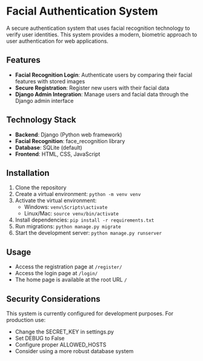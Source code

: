 # Facial Authentication System

A secure authentication system that uses facial recognition technology to verify user identities. This system provides a modern, biometric approach to user authentication for web applications.

## Features

- **Facial Recognition Login**: Authenticate users by comparing their facial features with stored images
- **Secure Registration**: Register new users with their facial data
- **Django Admin Integration**: Manage users and facial data through the Django admin interface

## Technology Stack

- **Backend**: Django (Python web framework)
- **Facial Recognition**: face_recognition library
- **Database**: SQLite (default)
- **Frontend**: HTML, CSS, JavaScript

## Installation

1. Clone the repository
2. Create a virtual environment: `python -m venv venv`
3. Activate the virtual environment:
   - Windows: `venv\Scripts\activate`
   - Linux/Mac: `source venv/bin/activate`
4. Install dependencies: `pip install -r requirements.txt`
5. Run migrations: `python manage.py migrate`
6. Start the development server: `python manage.py runserver`

## Usage

- Access the registration page at `/register/`
- Access the login page at `/login/`
- The home page is available at the root URL `/`

## Security Considerations

This system is currently configured for development purposes. For production use:
- Change the SECRET_KEY in settings.py
- Set DEBUG to False
- Configure proper ALLOWED_HOSTS
- Consider using a more robust database system
